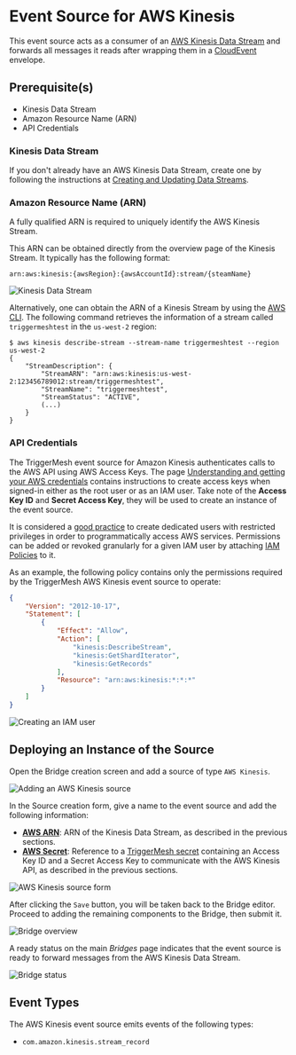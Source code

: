 # Event Source for AWS Kinesis

This event source acts as a consumer of an [AWS Kinesis Data Stream][kinesis-docs] and forwards all messages it reads
after wrapping them in a [CloudEvent][ce] envelope.

## Prerequisite(s)

- Kinesis Data Stream
- Amazon Resource Name (ARN)
- API Credentials

### Kinesis Data Stream

If you don't already have an AWS Kinesis Data Stream, create one by following the instructions at [Creating and Updating
Data Streams][kinesis-stream-create].

### Amazon Resource Name (ARN)

A fully qualified ARN is required to uniquely identify the AWS Kinesis Stream.

This ARN can be obtained directly from the overview page of the Kinesis Stream. It typically has the following format:

```
arn:aws:kinesis:{awsRegion}:{awsAccountId}:stream/{steamName}
```

![Kinesis Data Stream](../images/awskinesis-source/stream-1.png)

Alternatively, one can obtain the ARN of a Kinesis Stream by using the [AWS CLI][aws-cli]. The following command
retrieves the information of a stream called `triggermeshtest` in the `us-west-2` region:

```console
$ aws kinesis describe-stream --stream-name triggermeshtest --region us-west-2
{
    "StreamDescription": {
        "StreamARN": "arn:aws:kinesis:us-west-2:123456789012:stream/triggermeshtest",
        "StreamName": "triggermeshtest",
        "StreamStatus": "ACTIVE",
        (...)
    }
}
```

### API Credentials

The TriggerMesh event source for Amazon Kinesis authenticates calls to the AWS API using AWS Access Keys. The page
[Understanding and getting your AWS credentials][accesskey] contains instructions to create access keys when signed-in
either as the root user or as an IAM user. Take note of the **Access Key ID** and **Secret Access Key**, they will be
used to create an instance of the event source.

It is considered a [good practice][iam-bestpractices] to create dedicated users with restricted privileges in order to
programmatically access AWS services. Permissions can be added or revoked granularly for a given IAM user by attaching
[IAM Policies][iam-policies] to it.

As an example, the following policy contains only the permissions required by the TriggerMesh AWS Kinesis event source
to operate:

```json
{
    "Version": "2012-10-17",
    "Statement": [
        {
            "Effect": "Allow",
            "Action": [
                "kinesis:DescribeStream",
                "kinesis:GetShardIterator",
                "kinesis:GetRecords"
            ],
            "Resource": "arn:aws:kinesis:*:*:*"
        }
    ]
}
```

![Creating an IAM user](../images/awskinesis-source/iam-user-1.png)

## Deploying an Instance of the Source

Open the Bridge creation screen and add a source of type `AWS Kinesis`.

![Adding an AWS Kinesis source](../images/awskinesis-source/create-bridge-1.png)

In the Source creation form, give a name to the event source and add the following information:

- [**AWS ARN**][arn]: ARN of the Kinesis Data Stream, as described in the previous sections.
- [**AWS Secret**][accesskey]: Reference to a [TriggerMesh secret][tm-secret] containing an Access Key ID and a Secret
  Access Key to communicate with the AWS Kinesis API, as described in the previous sections.

![AWS Kinesis source form](../images/awskinesis-source/create-bridge-2.png)

After clicking the `Save` button, you will be taken back to the Bridge editor. Proceed to adding the remaining
components to the Bridge, then submit it.

![Bridge overview](../images/awskinesis-source/create-bridge-3.png)

A ready status on the main _Bridges_ page indicates that the event source is ready to forward messages from the AWS
Kinesis Data Stream.

![Bridge status](../images/bridge-status-green.png)

## Event Types

The AWS Kinesis event source emits events of the following types:

- `com.amazon.kinesis.stream_record`

[arn]: https://docs.aws.amazon.com/IAM/latest/UserGuide/list_amazonkinesis.html#amazonkinesis-resources-for-iam-policies
[accesskey]: https://docs.aws.amazon.com/general/latest/gr/aws-sec-cred-types.html#access-keys-and-secret-access-keys
[aws-cli]: https://aws.amazon.com/cli/
[iam-bestpractices]: https://docs.aws.amazon.com/general/latest/gr/aws-access-keys-best-practices.html#iam-user-access-keys
[iam-policies]: https://docs.aws.amazon.com/IAM/latest/UserGuide/access_policies.html

[kinesis-docs]: https://docs.aws.amazon.com/streams/latest/dev/introduction.html
[kinesis-stream-create]: https://docs.aws.amazon.com/streams/latest/dev/amazon-kinesis-streams.html

[tm-secret]: ../guides/secrets.md

[ce]: https://cloudevents.io/
